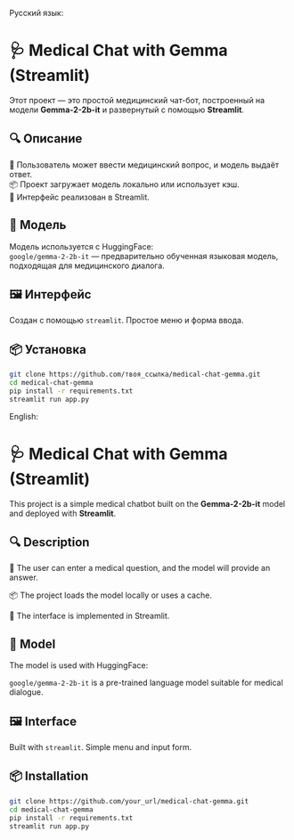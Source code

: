 Русский язык:

# 🩺 Medical Chat with Gemma (Streamlit)

Этот проект — это простой медицинский чат-бот, построенный на модели **Gemma-2-2b-it** и развернутый с помощью **Streamlit**.

## 🔍 Описание

💬 Пользователь может ввести медицинский вопрос, и модель выдаёт ответ.  
📦 Проект загружает модель локально или использует кэш.  
🔧 Интерфейс реализован в Streamlit.

## 🧠 Модель

Модель используется с HuggingFace:  
`google/gemma-2-2b-it` — предварительно обученная языковая модель, подходящая для медицинского диалога.

## 🖼️ Интерфейс

Создан с помощью `streamlit`. Простое меню и форма ввода.

## 📦 Установка

```bash
git clone https://github.com/твоя_ссылка/medical-chat-gemma.git
cd medical-chat-gemma
pip install -r requirements.txt
streamlit run app.py

```
English:

# 🩺 Medical Chat with Gemma (Streamlit)

This project is a simple medical chatbot built on the **Gemma-2-2b-it** model and deployed with **Streamlit**.

## 🔍 Description

💬 The user can enter a medical question, and the model will provide an answer.

📦 The project loads the model locally or uses a cache.

🔧 The interface is implemented in Streamlit.

## 🧠 Model

The model is used with HuggingFace:

`google/gemma-2-2b-it` is a pre-trained language model suitable for medical dialogue.

## 🖼️ Interface

Built with `streamlit`. Simple menu and input form.

## 📦 Installation

```bash
git clone https://github.com/your_url/medical-chat-gemma.git
cd medical-chat-gemma
pip install -r requirements.txt
streamlit run app.py
